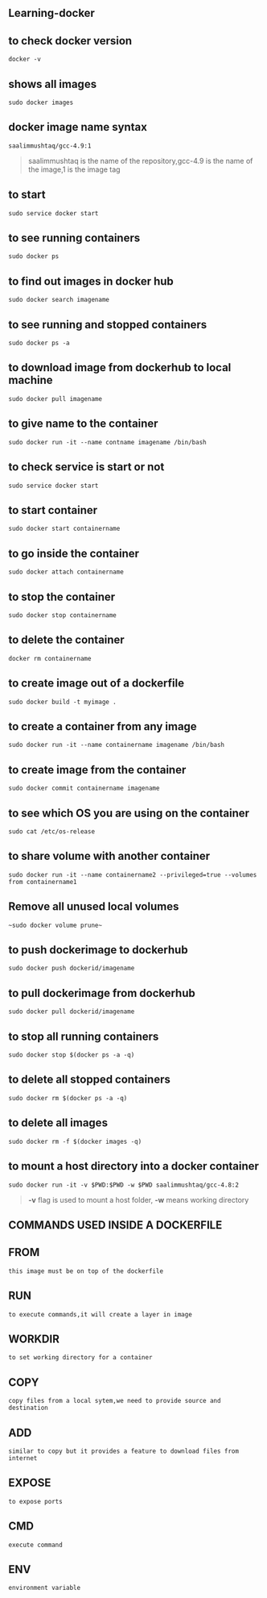 ## Learning-docker

## to check docker version
`docker -v`

## shows all images
`sudo docker images`

## docker image name syntax
`saalimmushtaq/gcc-4.9:1`
> saalimmushtaq is the name of the repository,gcc-4.9 is the name of the image,1 is the image tag  


## to start
`sudo service docker start`

## to see running containers
`sudo docker ps`

## to find out images in docker hub
`sudo docker search imagename`

## to see running and stopped containers
`sudo docker ps -a`

## to download image from dockerhub to local machine
`sudo docker pull imagename`

## to give name to the container
`sudo docker run -it --name contname imagename /bin/bash`

## to check service is start or not
`sudo service docker start`

## to start container
`sudo docker start containername`

## to go inside the container
`sudo docker attach containername` 

## to stop the container
`sudo docker stop containername`

## to delete the container
`docker rm containername`

## to create image out of a dockerfile
`sudo docker build -t myimage .`

## to create a container from any image
`sudo docker run -it --name containername imagename /bin/bash`

## to create image from the container
`sudo docker commit containername imagename`


## to see which OS you are using on the container
`sudo cat /etc/os-release`

## to share volume with another container
`sudo docker run -it --name containername2 --privileged=true --volumes from containername1`

## Remove all unused local volumes
`~sudo docker volume prune~`

## to push dockerimage to dockerhub
`sudo docker push dockerid/imagename`

## to pull dockerimage from dockerhub
`sudo docker pull dockerid/imagename`

## to stop all running containers
`sudo docker stop $(docker ps -a -q)`

## to delete all stopped containers 
`sudo docker rm $(docker ps -a -q)`

## to delete all images
`sudo docker rm -f $(docker images -q)`


## to mount a host directory into a docker container
`sudo docker run -it -v $PWD:$PWD -w $PWD saalimmushtaq/gcc-4.8:2`
> **-v** flag is used to mount a host folder, **-w** means working directory




## COMMANDS USED INSIDE A DOCKERFILE


## FROM
`this image must be on top of the dockerfile`

## RUN
`to execute commands,it will create a layer in image`

## WORKDIR 
`to set working directory for a container`

## COPY 
`copy files from a local sytem,we need to provide source and destination`

## ADD
`similar to copy but it provides a feature to download files from internet`

## EXPOSE
`to expose ports`

## CMD 
`execute command`


## ENV
`environment variable`






